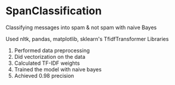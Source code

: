 # SpanClassification
Classifying messages into spam &amp; not spam with naive Bayes

Used nltk, pandas, matplotlib, sklearn's TfidfTransformer Libraries

1. Performed data preprocessing 
2. Did vectorization on the data
3. Calculated TF-IDF weights 
4. Trained the model with naive bayes
5. Achieved 0.98 precision



